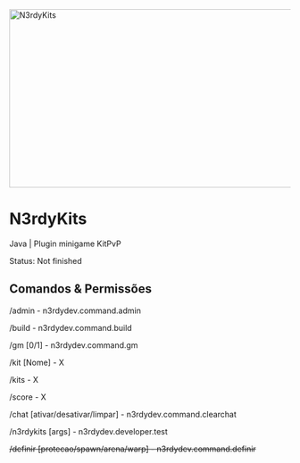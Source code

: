 
<img src="https://socialify.git.ci/iagof-dev/N3rdyKits/image?description=1&font=Source%20Code%20Pro&language=1&name=1&owner=1&pattern=Solid&stargazers=1&theme=Auto" alt="N3rdyKits" width="640" height="320" />


# N3rdyKits
Java | Plugin minigame KitPvP

Status: Not finished

## Comandos & Permissões
/admin - n3rdydev.command.admin

/build - n3rdydev.command.build

/gm [0/1] - n3rdydev.command.gm

/kit [Nome] - X

/kits - X

/score - X

/chat [ativar/desativar/limpar] - n3rdydev.command.clearchat

/n3rdykits [args] - n3rdydev.developer.test

~~/definir [protecao/spawn/arena/warp] - n3rdydev.command.definir~~ 
